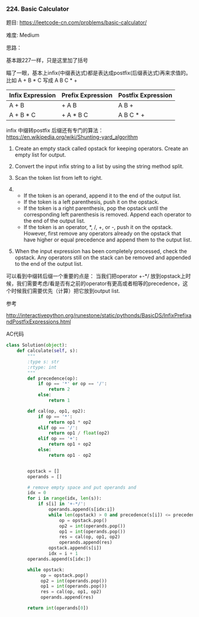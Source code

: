 ### 224. Basic Calculator 



题目:
<https://leetcode-cn.com/problems/basic-calculator/>

难度:
Medium

思路：

基本跟227一样，只是这里加了括号

瞄了一眼，基本上infix(中缀表达式)都是表达成postfix(后缀表达式)再来求值的。
比如 A + B * C 写成 A B C * +

| Infix Expression | Prefix Expression | Postfix Expression |
| ---------------- | ----------------- | ------------------ |
| A + B            | + A B             | A B +              |
| A + B * C        | + A * B C         | A B C * +          |



infix 中缀转postfix 后缀还有专门的算法：<https://en.wikipedia.org/wiki/Shunting-yard_algorithm>



1. Create an empty stack called opstack for keeping operators. Create an empty list for output.

2. Convert the input infix string to a list by using the string method split.

3. Scan the token list from left to right.

4. - If the token is an operand, append it to the end of the output list.
   - If the token is a left parenthesis, push it on the opstack.
   - If the token is a right parenthesis, pop the opstack until the corresponding left parenthesis is removed. Append each operator to the end of the output list.
   - If the token is an operator, *, /, +, or -, push it on the opstack. However, first remove any operators already on the opstack that have higher or equal precedence and append them to the output list.

5. When the input expression has been completely processed, check the opstack. Any operators still on the stack can be removed and appended to the end of the output list.



可以看到中缀转后缀一个重要的点是： 当我们把operator +-*/ 放到opstack上时候，我们需要考虑/看是否有之前的operator有更高或者相等的precedence，这个时候我们需要优先（计算）把它放到output list.



参考

<http://interactivepython.org/runestone/static/pythonds/BasicDS/InfixPrefixandPostfixExpressions.html>



AC代码

```python
class Solution(object):
    def calculate(self, s):
        """
        :type s: str
        :rtype: int
        """
        def precedence(op):
            if op == '*' or op == '/':
                return 2
            else:
                return 1

        def cal(op, op1, op2):
            if op == '*':
                return op1 * op2
            elif op == '/':
                return op1 / float(op2)
            elif op == '+':
                return op1 + op2 
            else:
                return op1 - op2


        opstack = []
        operands = []

        # remove empty space and put operands and 
        idx = 0
        for i in range(idx, len(s)):
            if s[i] in '+-*/':
                operands.append(s[idx:i])
                while len(opstack) > 0 and precedence(s[i]) <= precedence(opstack[-1]) and len(operands) >= 2:
                    op = opstack.pop()
                    op2 = int(operands.pop())
                    op1 = int(operands.pop())
                    res = cal(op, op1, op2)
                    operands.append(res)
                opstack.append(s[i])
                idx = i + 1
        operands.append(s[idx:])

        while opstack:
             op = opstack.pop()
             op2 = int(operands.pop())
             op1 = int(operands.pop())
             res = cal(op, op1, op2)
             operands.append(res)

        return int(operands[0])

```

